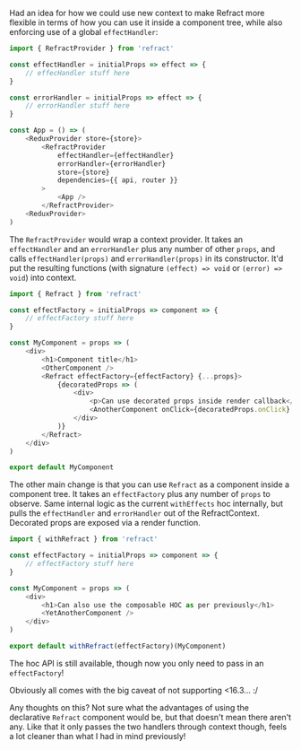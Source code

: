 Had an idea for how we could use new context to make Refract more flexible in terms of how you can use it inside a component tree, while also enforcing use of a global `effectHandler`:

```js
import { RefractProvider } from 'refract'

const effectHandler = initialProps => effect => {
    // effecHandler stuff here
}

const errorHandler = initialProps => effect => {
    // errorHandler stuff here
}

const App = () => (
    <ReduxProvider store={store}>
        <RefractProvider
            effectHandler={effectHandler}
            errorHandler={errorHandler}
            store={store}
            dependencies={{ api, router }}
        >
            <App />
        </RefractProvider>
    <ReduxProvider>
)
```

The `RefractProvider` would wrap a context provider. It takes an `effectHandler` and an `errorHandler` plus any number of other `props`, and calls `effectHandler(props)` and `errorHandler(props)` in its constructor. It'd put the resulting functions (with signature `(effect) => void` or `(error) => void`) into context.

```js
import { Refract } from 'refract'

const effectFactory = initialProps => component => {
    // effectFactory stuff here
}

const MyComponent = props => (
    <div>
        <h1>Component title</h1>
        <OtherComponent />
        <Refract effectFactory={effectFactory} {...props}>
            {decoratedProps => (
                <div>
                    <p>Can use decorated props inside render callback</p>
                    <AnotherComponent onClick={decoratedProps.onClick} />
                </div>
            )}
        </Refract>
    </div>
)

export default MyComponent
```

The other main change is that you can use `Refract` as a component inside a component tree. It takes an `effectFactory` plus any number of `props` to observe. Same internal logic as the current `withEffects` hoc internally, but pulls the `effectHandler` and `errorHandler` out of the RefractContext. Decorated props are exposed via a render function.

```js
import { withRefract } from 'refract'

const effectFactory = initialProps => component => {
    // effectFactory stuff here
}

const MyComponent = props => (
    <div>
        <h1>Can also use the composable HOC as per previously</h1>
        <YetAnotherComponent />
    </div>
)

export default withRefract(effectFactory)(MyComponent)
```

The hoc API is still available, though now you only need to pass in an `effectFactory`!

Obviously all comes with the big caveat of not supporting <16.3... :/

Any thoughts on this? Not sure what the advantages of using the declarative `Refract` component would be, but that doesn't mean there aren't any. Like that it only passes the two handlers through context though, feels a lot cleaner than what I had in mind previously!
